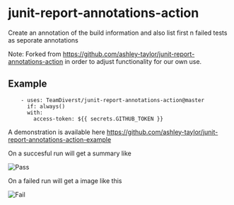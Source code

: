 # junit-report-annotations-action
Create an annotation of the build information and also list first n failed tests as seporate annotations

Note: Forked from https://github.com/ashley-taylor/junit-report-annotations-action in order to adjust functionality for our own use.

## Example
```
    - uses: TeamDiverst/junit-report-annotations-action@master
      if: always()
      with:
        access-token: ${{ secrets.GITHUB_TOKEN }}
``` 
   
A demonstration is available here
https://github.com/ashley-taylor/junit-report-annotations-action-example

On a succesful run will get a summary like

![Pass](/../images/pass.png?raw=true "Pass")

On a failed run will get a image like this

![Fail](/../images/fail.png?raw=true "Fail")
